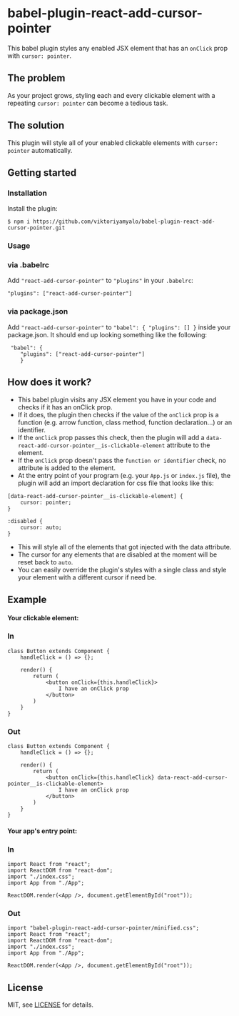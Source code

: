 # babel-plugin-react-add-cursor-pointer

This babel plugin styles any enabled JSX element that has an `onClick` prop with `cursor: pointer`.

## The problem

As your project grows, styling each and every clickable element with a repeating `cursor: pointer` can become a tedious task. 

## The solution

This plugin will style all of your enabled clickable elements with `cursor: pointer` automatically.

## Getting started

### Installation

Install the plugin:

```$ npm i https://github.com/viktoriyamyalo/babel-plugin-react-add-cursor-pointer.git```

### Usage

### via .babelrc

Add `"react-add-cursor-pointer"` to `"plugins"` in your `.babelrc`:

```"plugins": ["react-add-cursor-pointer"]```

### via package.json

Add `"react-add-cursor-pointer"` to `"babel": { "plugins": [] }` inside your package.json. It should end up looking something like the following:

```$xslt
 "babel": {
    "plugins": ["react-add-cursor-pointer"]
    }
```

## How does it work?

- This babel plugin visits any JSX element you have in your code and checks if it has an onClick prop.
- If it does, the plugin then checks if the value of the `onClick` prop is a function (e.g. arrow function, class method, function declaration...) or an identifier.
- If the `onClick` prop passes this check, then the plugin will add a `data-react-add-cursor-pointer__is-clickable-element` attribute to the element.
- If the `onClick` prop doesn't pass the `function or identifier` check, no attribute is added to the element.
- At the entry point of your program (e.g. your `App.js` or `index.js` file), the plugin will add an import declaration for css file that looks like this:


```$xslt
[data-react-add-cursor-pointer__is-clickable-element] {
    cursor: pointer;
}

:disabled {
    cursor: auto;
}
```

- This will style all of the elements that got injected with the data attribute.
- The cursor for any elements that are disabled at the moment will be reset back to `auto`.
- You can easily override the plugin's styles with a single class and style your element with a different cursor if need be.

## Example

#### Your clickable element:

### In

```$xslt
class Button extends Component {
    handleClick = () => {};
    
    render() {
        return (
            <button onClick={this.handleClick}>
                I have an onClick prop
            </button>
        )
    }
}
```

### Out

```$xslt
class Button extends Component {
    handleClick = () => {};
    
    render() {
        return (
            <button onClick={this.handleClick} data-react-add-cursor-pointer__is-clickable-element>
                I have an onClick prop
            </button>
        )
    }
}
```

#### Your app's entry point:

### In

```$xslt
import React from "react";
import ReactDOM from "react-dom";
import "./index.css";
import App from "./App";

ReactDOM.render(<App />, document.getElementById("root"));
```

### Out

```$xslt
import "babel-plugin-react-add-cursor-pointer/minified.css";
import React from "react";
import ReactDOM from "react-dom";
import "./index.css";
import App from "./App";

ReactDOM.render(<App />, document.getElementById("root"));
```

## License

MIT, see [LICENSE](https://github.com/viktoriyamyalo/babel-plugin-react-add-cursor-pointer/blob/master/LICENSE) for details.
